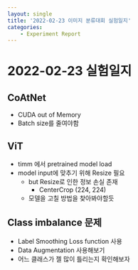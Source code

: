 ```yaml
---
layout: single
title: '2022-02-23 이미지 분류대회 실험일지'
categories:
	- Experiment Report
---
```

# 2022-02-23 실험일지
## CoAtNet
  - CUDA out of Memory
  - Batch size를 줄여야함
## ViT
  - timm 에서 pretrained model load
  - model input에 맞추기 위해 Resize 필요
    - but Resize로 인한 정보 손실 존재 
      - CenterCrop (224, 224)
    - 모델을 고칠 방법을 찾아봐야할듯
## Class imbalance 문제  
  - Label Smoothing Loss function 사용
  - Data Augmentation 사용해보기
  - 어느 클래스가 젤 많이 틀리는지 확인해보자